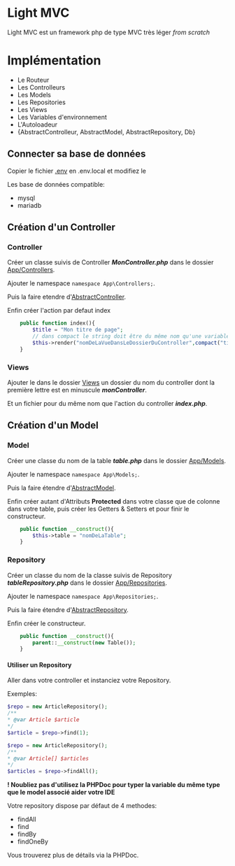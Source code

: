 # Light MVC
Light MVC est un framework php de type MVC très léger *from scratch*
# Implémentation
* Le Routeur
* Les Controlleurs
* Les Models
* Les Repositories
* Les Views
* Les Variables d'environnement
* L'Autoloadeur
* {AbstractControlleur, AbstractModel, AbstractRepository, Db}
## Connecter sa base de données
Copier le fichier [.env](.env) en .env.local et modifiez le

Les base de données compatible:
* mysql
* mariadb
## Création d'un Controller
### Controller
Créer un classe suivis de Controller ***MonController.php*** dans le dossier [App/Controllers](App/Controllers).

Ajouter le namespace `namespace App\Controllers;`.

Puis la faire etendre d'[AbstractController](Core/Controller/AbstractController.php).

Enfin créer l'action par defaut index
````php
    public function index(){
        $title = "Mon titre de page";
        // dans compact le string doit être du même nom qu'une variable
        $this->render("nomDeLaVueDansLeDossierDuController",compact("title",...string));
    }
````
### Views
Ajouter le dans le dossier [Views](App/Views) un dossier du nom du controller dont la première lettre est en  minuscule ***monController***.

Et un fichier pour du même nom que l'action du controller ***index.php***.
## Création d'un Model
### Model
Créer une classe du nom de la table ***table.php*** dans le dossier [App/Models](App/Models).

Ajouter le namespace `namespace App\Models;`. 

Puis la faire étendre d'[AbstractModel](Core/Model/AbstractModel.php).

Enfin créer autant d'Attributs **Protected** dans votre classe que de colonne dans votre table, puis créer les Getters & Setters et pour finir le constructeur.
````php
    public function __construct(){
        $this->table = "nomDeLaTable";
    }
````
### Repository
Créer un classe du nom de la classe suivis de Repository ***tableRepository.php*** dans le dossier [App/Repositories](App/Repositories).

Ajouter le namespace `namespace App\Repositories;`.

Puis la faire étendre d'[AbstractRepository](Core/Repository/AbstractRepository.php).

Enfin créer le constructeur.
````php
    public function __construct(){
        parent::__construct(new Table());
    }
````
#### Utiliser un Repository
Aller dans votre controller et instanciez votre Repository.

Exemples:
````php
$repo = new ArticleRepository();
/**
* @var Article $article
*/
$article = $repo->find(1);
````
````php
$repo = new ArticleRepository();
/**
* @var Article[] $articles
*/
$articles = $repo->findAll();
````
**! Noubliez pas d'utilisez la PHPDoc pour typer la variable du même type que le model associé aider votre IDE**

Votre repository dispose par défaut de 4 methodes:
- findAll
- find
- findBy
- findOneBy

Vous trouverez plus de détails via la PHPDoc.